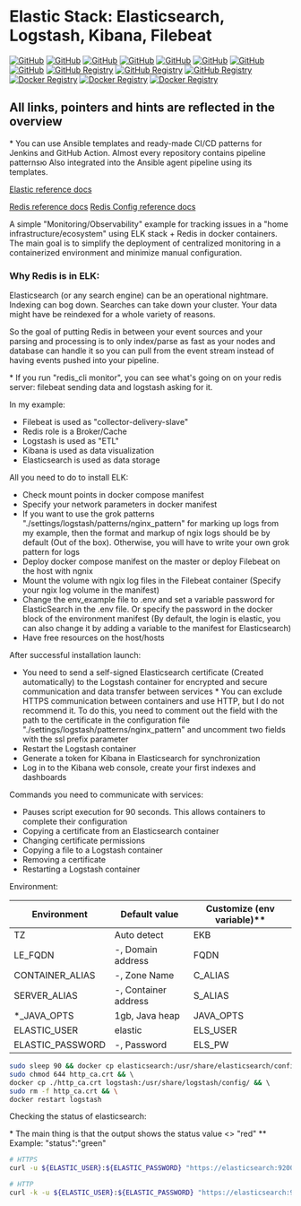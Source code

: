 # Elastic Stack: Elasticsearch, Logstash, Kibana, Filebeat

[![GitHub](https://img.shields.io/github/v/release/fisher772/kibana?logo=github)](https://github.com/fisher772/kibana/releases)
[![GitHub](https://img.shields.io/github/v/release/fisher772/nginx-le?logo=github)](https://github.com/fisher772/nginx-le/releases)
[![GitHub](https://img.shields.io/github/v/release/fisher772/redis?logo=github)](https://github.com/fisher772/redis/releases)
[![GitHub](https://img.shields.io/badge/GitHub-Repo-blue%3Flogo%3Dgithub?logo=github&label=GitHub%20Kibana-Repo)](https://github.com/fisher772/kibana)
[![GitHub](https://img.shields.io/badge/GitHub-Repo-blue%3Flogo%3Dgithub?logo=github&label=GitHub%20Nginx-Repo)](https://github.com/fisher772/nginx-le)
[![GitHub](https://img.shields.io/badge/GitHub-Repo-blue%3Flogo%3Dgithub?logo=github&label=GitHub%20Redis-Repo)](https://github.com/fisher772/redis)
[![GitHub](https://img.shields.io/badge/GitHub-Repo-blue%3Flogo%3Dgithub?logo=github&label=GitHub%20Multi-Repo)](https://github.com/fisher772/docker_images)
[![GitHub](https://img.shields.io/badge/GitHub-Repo-red%3Flogo%3Dgithub?logo=github&label=GitHub%20Ansible-Repo)](https://github.com/fisher772/ansible)
[![GitHub Registry](https://img.shields.io/badge/ghrc.io-Registry-green?logo=github)](https://github.com/fisher772/kibana/pkgs/container/kibana)
[![GitHub Registry](https://img.shields.io/badge/ghrc.io-Registry-green?logo=github)](https://github.com/fisher772/nginx-le/pkgs/container/nginx-le)
[![GitHub Registry](https://img.shields.io/badge/ghrc.io-Registry-green?logo=github)](https://github.com/fisher772/redis/pkgs/container/redis)
[![Docker Registry](https://img.shields.io/badge/docker.io-Registry-green?logo=docker&logoColor=white&labelColor=blue)](https://hub.docker.com/r/fisher772/kibana)
[![Docker Registry](https://img.shields.io/badge/docker.io-Registry-green?logo=docker&logoColor=white&labelColor=blue)](https://hub.docker.com/r/fisher772/nginx-le)
[![Docker Registry](https://img.shields.io/badge/docker.io-Registry-green?logo=docker&logoColor=white&labelColor=blue)](https://hub.docker.com/r/fisher772/redis)

## All links, pointers and hints are reflected in the overview

\* You can use Ansible templates and ready-made CI/CD patterns for Jenkins and GitHub Action. 
Almost every repository contains pipeline patternsю Also integrated into the Ansible agent pipeline using its templates.


[Elastic reference docs](https://www.elastic.co/docs)

[Redis reference docs](https://redis.io/docs/latest)
[Redis Config reference docs](https://redis.io/docs/latest/operate/oss_and_stack/management/config)

A simple "Monitoring/Observability" example for tracking issues in a "home infrastructure/ecosystem" using ELK stack + Redis in docker containers.
The main goal is to simplify the deployment of centralized monitoring in a containerized environment and minimize manual configuration.

### Why Redis is in ELK:

Elasticsearch (or any search engine) can be an operational nightmare. Indexing can bog down. Searches can take down your cluster. Your data might have be reindexed for a whole variety of reasons.

So the goal of putting Redis in between your event sources and your parsing and processing is to only index/parse as fast as your nodes and database can handle it so you can pull from the event stream instead of having events pushed into your pipeline.

\* If you run "redis_cli monitor", you can see what's going on on your redis server: filebeat sending data and logstash asking for it.


In my example:
- Filebeat is used as "collector-delivery-slave"
- Redis role is a Broker/Cache
- Logstash is used as "ETL"
- Kibana is used as data visualization
- Elasticsearch is used as data storage

All you need to do to install ELK:
- Check mount points in docker compose manifest
- Specify your network parameters in docker manifest
- If you want to use the grok patterns "./settings/logstash/patterns/nginx_pattern" for marking up logs from my example, then the format and markup of ngix logs should be by default (Out of the box). Otherwise, you will have to write your own grok pattern for logs
- Deploy docker compose manifest on the master or deploy Filebeat on the host with ngnix
- Mount the volume with ngix log files in the Filebeat container (Specify your ngix log volume in the manifest)
- Change the env_example file to .env and set a variable password for ElasticSearch in the .env file. Or specify the password in the docker block of the environment manifest (By default, the login is elastic, you can also change it by adding a variable to the manifest for Elasticsearch)
- Have free resources on the host/hosts

After successful installation launch:
- You need to send a self-signed Elasticsearch certificate (Created automatically) to the Logstash container for encrypted and secure communication and data transfer between services
\* You can exclude HTTPS communication between containers and use HTTP, but I do not recommend it. To do this, you need to comment out the field with the path to the certificate in the configuration file "./settings/logstash/patterns/nginx_pattern" and uncomment two fields with the ssl prefix parameter
- Restart the Logstash container
- Generate a token for Kibana in Elasticsearch for synchronization
- Log in to the Kibana web console, create your first indexes and dashboards

Commands you need to communicate with services:
- Pauses script execution for 90 seconds. This allows containers to complete their configuration
- Copying a certificate from an Elasticsearch container
- Changing certificate permissions
- Copying a file to a Logstash container
- Removing a certificate
- Restarting a Logstash container

Environment:

|  Environment                | Default value         | Customize (env variable)\*\*             |
| --------------------------- | --------------------- | ---------------------------------------- |
| TZ                          | Auto detect           | EKB                                      |
| LE_FQDN                     | -, Domain address     | FQDN                                     |
| CONTAINER_ALIAS             | -, Zone Name          | C_ALIAS                                  |
| SERVER_ALIAS                | -, Container address  | S_ALIAS                                  |
| *_JAVA_OPTS                 | 1gb, Java heap        | JAVA_OPTS                                |
| ELASTIC_USER                | elastic               | ELS_USER                                 |
| ELASTIC_PASSWORD            | -, Password           | ELS_PW                                   |


```bash
sudo sleep 90 && docker cp elasticsearch:/usr/share/elasticsearch/config/certs/http_ca.crt . && \
sudo chmod 644 http_ca.crt && \ 
docker cp ./http_ca.crt logstash:/usr/share/logstash/config/ && \ 
sudo rm -f http_ca.crt && \
docker restart logstash
```

Checking the status of elasticsearch:

\* The main thing is that the output shows the status value <> "red"
\*\* Example: "status":"green"

```bash
# HTTPS
curl -u ${ELASTIC_USER}:${ELASTIC_PASSWORD} "https://elasticsearch:9200/_cluster/health"

# HTTP
curl -k -u ${ELASTIC_USER}:${ELASTIC_PASSWORD} "https://elasticsearch:9200/_cluster/health"
```
